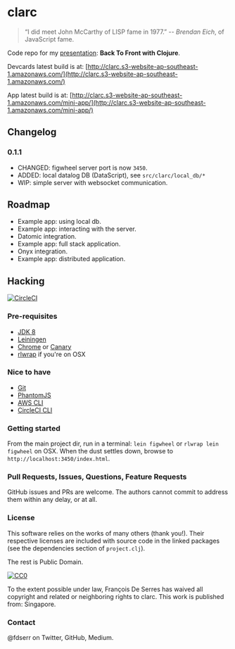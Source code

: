 # clarc

> “I did meet John McCarthy of LISP fame in 1977.”
-- <cite>Brendan Eich</cite>, of JavaScript fame.

Code repo for my
[presentation](https://github.com/fdserr/clarc/blob/master/resources/public/deck.pdf): __Back To Front with Clojure__.

Devcards latest build is at: [http://clarc.s3-website-ap-southeast-1.amazonaws.com/](http://clarc.s3-website-ap-southeast-1.amazonaws.com/)

App latest build is at: [http://clarc.s3-website-ap-southeast-1.amazonaws.com/mini-app/](http://clarc.s3-website-ap-southeast-1.amazonaws.com/mini-app/)

## Changelog

### 0.1.1

- CHANGED: figwheel server port is now `3450`.
- ADDED: local datalog DB (DataScript), see `src/clarc/local_db/*`
- WIP: simple server with websocket communication.

## Roadmap

- Example app: using local db.
- Example app: interacting with the server.
- Datomic integration.
- Example app: full stack application.
- Onyx integration.
- Example app: distributed application.

## Hacking

[![CircleCI](https://circleci.com/gh/fdserr/clarc.svg?style=svg&circle-token=2ea7757a3e32217c21186f8b4469ebe39163245b)](https://circleci.com/gh/fdserr/clarc)

### Pre-requisites

- [JDK 8](https://docs.oracle.com/javase/8/docs/technotes/guides/install/install_overview.html)
- [Leiningen](https://leiningen.org)
- [Chrome](https://www.google.com/chrome/) or [Canary](https://www.google.com/chrome/browser/canary.html)
- [rlwrap](http://brewformulas.org/Rlwrap) if you're on OSX

### Nice to have

- [Git](https://desktop.github.com)
- [PhantomJS](http://phantomjs.org/download.html)
- [AWS CLI](https://aws.amazon.com/cli/)
- [CircleCI CLI](https://circleci.com/docs/2.0/local-jobs/)

### Getting started

From the main project dir, run in a terminal:
`lein figwheel` or `rlwrap lein figwheel` on OSX.
When the dust settles down, browse to
`http://localhost:3450/index.html`.

### Pull Requests, Issues, Questions, Feature Requests

GitHub issues and PRs are welcome. The authors cannot commit to address them within any delay, or at all.

### License

This software relies on the works of many others (thank you!).
Their respective licenses are included with source code in the linked packages (see the dependencies section of `project.clj`).

The rest is Public Domain.

[![CC0](http://i.creativecommons.org/p/zero/1.0/88x31.png)](http://creativecommons.org/publicdomain/zero/1.0/)

To the extent possible under law, François De Serres has waived all copyright and related or neighboring rights to clarc. This work is published from: Singapore.

### Contact

@fdserr on Twitter, GitHub, Medium.
